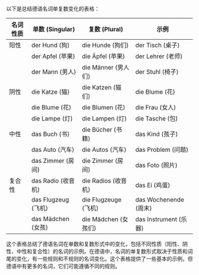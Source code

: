以下是总结德语名词单复数变化的表格：

| 名词性质 | 单数 (Singular)           | 复数 (Plural)                | 示例                            |
|-----------|------------------------|-----------------------------|---------------------------------|
| 阳性       | der Hund (狗)           | die Hunde (狗们)            | der Tisch (桌子)                |
|           | der Apfel (苹果)         | die Äpfel (苹果)            | der Lehrer (老师)               |
|           | der Mann (男人)          | die Männer (男人们)        | der Stuhl (椅子)                |
| 阴性       | die Katze (猫)          | die Katzen (猫们)           | die Blume (花)                 |
|           | die Blume (花)          | die Blumen (花)            | die Frau (女人)                |
|           | die Lampe (灯)          | die Lampen (灯)            | die Tasche (包)                 |
| 中性       | das Buch (书)           | die Bücher (书籍)          | das Kind (孩子)                |
|           | das Auto (汽车)         | die Autos (汽车)          | das Problem (问题)             |
|           | das Zimmer (房间)       | die Zimmer (房间)         | das Foto (照片)                |
| 复合性     | das Radio (收音机)     | die Radios (收音机)       | das Ei (鸡蛋)                  |
|           | das Flugzeug (飞机)     | die Flugzeuge (飞机)       | das Wochenende (周末)         |
|           | das Mädchen (女孩)     | die Mädchen (女孩们)     | das Instrument (乐器)          |

这个表格总结了德语名词在单数和复数形式中的变化，包括不同性质（阳性、阴性、中性和复合性）的名词的示例。在德语中，名词的单复数形式取决于性质和词尾的变化，有一些规则和不规则的名词变化。这个表格提供了一些基本的示例，但德语中有更多的名词，它们可能遵循不同的规则。
